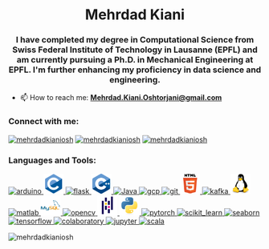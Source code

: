 <h1 align="center"> Mehrdad Kiani </h1>
<h3 align="center"> I have completed my degree in Computational Science from Swiss Federal Institute of Technology in Lausanne (EPFL) and am currently pursuing a Ph.D. in Mechanical Engineering at EPFL. I'm further enhancing my proficiency in data science and engineering. </h3>

<!-- <p align="left"> <img src="https://komarev.com/ghpvc/?username=MehrdadKianiOsh&label=Profile%20views&color=0e75b6&style=flat" alt="MehrdadKianiOsh" /> </p>

<p align="left"> <a href="https://github.com/ryo-ma/github-profile-trophy"><img src="https://github-profile-trophy.vercel.app/?username=MehrdadKianiOsh" alt="MehrdadKianiOsh" /></a> </p> -->

- 📫 How to reach me: **Mehrdad.Kiani.Oshtorjani@gmail.com**

<!-- - 📄 Know about my experiences [https://drive.google.com/file/d/1BeBn2byRg5IadirGu5E5olJyP1GT6gWE/view?usp=sharing](https://drive.google.com/drive/folders/13cPD4Nin-_weJsGHZsyc-GPpOwiBFfJc?usp=sharing) -->

<h3 align="left">Connect with me:</h3>
<p align="left">
<a href="https://www.linkedin.com/in/mehrdad-kiani-248bb788/" target="blank"><img align="center" src="https://raw.githubusercontent.com/rahuldkjain/github-profile-readme-generator/master/src/images/icons/Social/linked-in-alt.svg" alt="mehrdadkianiosh" height="30" width="40" /></a>
<a href="https://www.kaggle.com/mehrdadkianiosh" target="blank"><img align="center" src="https://raw.githubusercontent.com/rahuldkjain/github-profile-readme-generator/master/src/images/icons/Social/kaggle.svg" alt="mehrdadkianiosh" height="30" width="40" /></a>
<a href="https://orcid.org/my-orcid?orcid=0000-0002-2882-6133" target="blank"><img align="center" src="https://upload.wikimedia.org/wikipedia/commons/0/06/ORCID_iD.svg" alt="mehrdadkianiosh" height="30" width="40" /></a>
  
<!-- <a href="https://fb.com/mehrdadkianiosh" target="blank"><img align="center" src="https://raw.githubusercontent.com/rahuldkjain/github-profile-readme-generator/master/src/images/icons/Social/facebook.svg" alt="mehrdadkianiosh" height="30" width="40" /></a> -->
</p>

<h3 align="left">Languages and Tools:</h3>
<p align="left"> <a href="https://fortran-lang.org/" target="_blank" rel="noreferrer"> <img src="https://upload.wikimedia.org/wikipedia/commons/b/b8/Fortran_logo.svg" alt="arduino" width="40" height="40"/> </a> <a href="https://www.cprogramming.com/" target="_blank" rel="noreferrer"> <img src="https://raw.githubusercontent.com/devicons/devicon/master/icons/c/c-original.svg" alt="c" width="40" height="40"/> </a> <a href="https://flask.palletsprojects.com/" target="_blank" rel="noreferrer"> <img src="https://www.vectorlogo.zone/logos/pocoo_flask/pocoo_flask-icon.svg" alt="flask" width="40" height="40"/> </a> <a href="https://www.w3schools.com/cpp/" target="_blank" rel="noreferrer"> <img src="https://raw.githubusercontent.com/devicons/devicon/master/icons/cplusplus/cplusplus-original.svg" alt="cplusplus" width="40" height="40"/> </a> <a href="https://www.java.com/en/" target="_blank" rel="noreferrer"> <img src="https://upload.wikimedia.org/wikipedia/en/thumb/3/30/Java_programming_language_logo.svg/800px-Java_programming_language_logo.svg.png" alt="Java" width="40" height="40"/> </a> <a href="https://cloud.google.com" target="_blank" rel="noreferrer"> <img src="https://www.vectorlogo.zone/logos/google_cloud/google_cloud-icon.svg" alt="gcp" width="40" height="40"/> </a> <a href="https://git-scm.com/" target="_blank" rel="noreferrer"> <img src="https://www.vectorlogo.zone/logos/git-scm/git-scm-icon.svg" alt="git" width="40" height="40"/> </a> <a href="https://www.w3.org/html/" target="_blank" rel="noreferrer"> <img src="https://raw.githubusercontent.com/devicons/devicon/master/icons/html5/html5-original-wordmark.svg" alt="html5" width="40" height="40"/> </a> <a href="https://kafka.apache.org/" target="_blank" rel="noreferrer"> <img src="https://www.vectorlogo.zone/logos/apache_kafka/apache_kafka-icon.svg" alt="kafka" width="40" height="40"/> </a> <a href="https://www.linux.org/" target="_blank" rel="noreferrer"> <img src="https://raw.githubusercontent.com/devicons/devicon/master/icons/linux/linux-original.svg" alt="linux" width="40" height="40"/> </a> <a href="https://www.mathworks.com/" target="_blank" rel="noreferrer"> <img src="https://upload.wikimedia.org/wikipedia/commons/2/21/Matlab_Logo.png" alt="matlab" width="40" height="40"/> </a> <a href="https://www.mysql.com/" target="_blank" rel="noreferrer"> <img src="https://raw.githubusercontent.com/devicons/devicon/master/icons/mysql/mysql-original-wordmark.svg" alt="mysql" width="40" height="40"/> </a> <a href="https://opencv.org/" target="_blank" rel="noreferrer"> <img src="https://www.vectorlogo.zone/logos/opencv/opencv-icon.svg" alt="opencv" width="40" height="40"/> </a> <a href="https://pandas.pydata.org/" target="_blank" rel="noreferrer"> <img src="https://raw.githubusercontent.com/devicons/devicon/2ae2a900d2f041da66e950e4d48052658d850630/icons/pandas/pandas-original.svg" alt="pandas" width="40" height="40"/> </a> <a href="https://www.python.org" target="_blank" rel="noreferrer"> <img src="https://raw.githubusercontent.com/devicons/devicon/master/icons/python/python-original.svg" alt="python" width="40" height="40"/> </a> <a href="https://pytorch.org/" target="_blank" rel="noreferrer"> <img src="https://www.vectorlogo.zone/logos/pytorch/pytorch-icon.svg" alt="pytorch" width="40" height="40"/> </a> <a href="https://scikit-learn.org/" target="_blank" rel="noreferrer"> <img src="https://upload.wikimedia.org/wikipedia/commons/0/05/Scikit_learn_logo_small.svg" alt="scikit_learn" width="40" height="40"/> </a> <a href="https://seaborn.pydata.org/" target="_blank" rel="noreferrer"> <img src="https://seaborn.pydata.org/_images/logo-mark-lightbg.svg" alt="seaborn" width="40" height="40"/> </a> <a href="https://www.tensorflow.org" target="_blank" rel="noreferrer"> <img src="https://www.vectorlogo.zone/logos/tensorflow/tensorflow-icon.svg" alt="tensorflow" width="40" height="40"/> </a> <a href="https://research.google.com/colaboratory/" target="_blank" rel="noreferrer"> <img src="https://upload.wikimedia.org/wikipedia/commons/d/d0/Google_Colaboratory_SVG_Logo.svg" alt="colaboratory" width="40" height="40"/> </a> <a href="https://jupyter.org/" target="_blank" rel="noreferrer"> <img src="https://upload.wikimedia.org/wikipedia/commons/3/38/Jupyter_logo.svg" alt="jupyter" width="40" height="40"/> </a> <a href="https://scala-lang.org" target="_blank" rel="noreferrer"> <img src="https://www.scala-lang.org/resources/img/scala-spiral-3d-2-toned-down.png" alt="scala" width="40" height="40"/> </a></p>

<!-- <p><img align="left" src="https://github-readme-stats.vercel.app/api/top-langs?username=mehrdadkianiosh&show_icons=true&locale=en&layout=compact" alt="mehrdadkianiosh" /></p>

<p>&nbsp;<img align="center" src="https://github-readme-stats.vercel.app/api?username=mehrdadkianiosh&show_icons=true&locale=en" alt="mehrdadkianiosh" /></p> -->

<p><img align="center" src="https://github-readme-streak-stats.herokuapp.com/?user=mehrdadkianiosh&" alt="mehrdadkianiosh" /></p>
